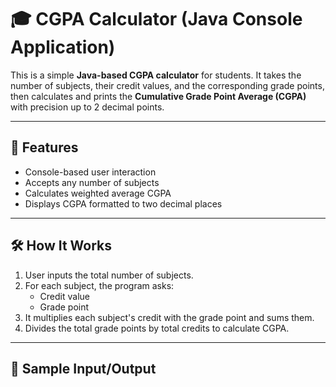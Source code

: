 # 🎓 CGPA Calculator (Java Console Application)

This is a simple **Java-based CGPA calculator** for students. It takes the number of subjects, their credit values, and the corresponding grade points, then calculates and prints the **Cumulative Grade Point Average (CGPA)** with precision up to 2 decimal points.

---

## 🚀 Features

- Console-based user interaction
- Accepts any number of subjects
- Calculates weighted average CGPA
- Displays CGPA formatted to two decimal places

---

## 🛠️ How It Works

1. User inputs the total number of subjects.
2. For each subject, the program asks:
   - Credit value
   - Grade point
3. It multiplies each subject's credit with the grade point and sums them.
4. Divides the total grade points by total credits to calculate CGPA.

---

## 📌 Sample Input/Output

